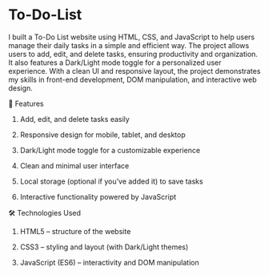 # To-Do-List

I built a To-Do List website using HTML, CSS, and JavaScript to help users manage their daily tasks in a simple and efficient way. The project allows users to add, edit, and delete tasks, ensuring productivity and organization. It also features a Dark/Light mode toggle for a personalized user experience. With a clean UI and responsive layout, the project demonstrates my skills in front-end development, DOM manipulation, and interactive web design.


🚀 Features

1. Add, edit, and delete tasks easily

2. Responsive design for mobile, tablet, and desktop

3. Dark/Light mode toggle for a customizable experience

4. Clean and minimal user interface

5. Local storage (optional if you’ve added it) to save tasks

6. Interactive functionality powered by JavaScript


🛠️ Technologies Used

1. HTML5 – structure of the website

2. CSS3 – styling and layout (with Dark/Light themes)

3. JavaScript (ES6) – interactivity and DOM manipulation